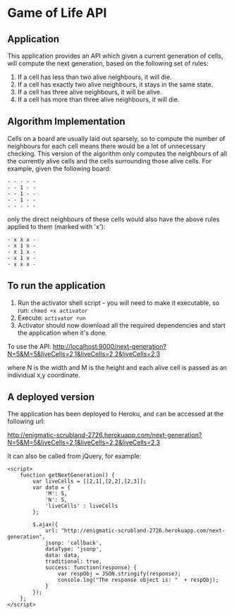 Game of Life API
=================================

## Application
This application provides an API which given a current generation of cells, will compute the next generation, based on the following set of rules:

1. If a cell has less than two alive neighbours, it will die.
2. If a cell has exactly two alive neighbours, it stays in the same state.
3. If a cell has three alive neighbours, it will be alive.
4. If a cell has more than three alive neighbours, it will die.

## Algorithm Implementation
Cells on a board are usually laid out sparsely, so to compute the number of neighbours for each cell means there would be a lot of unnecessary checking.
This version of the algorithm only computes the neighbours of all the currently alive cells and the cells surrounding those alive cells. For example, given the following board:<br/>

    - - - - -
    - - 1 - -
    - - 1 - - 
    - - 1 - -
    - - - - -

only the direct neighbours of these cells would also have the above rules applied to them (marked with 'x'):

    - x x x -
    - x 1 x -
    - x 1 x -
    - x 1 x -
    - x x x -


## To run the application

1. Run the activator shell script - you will need to make it executable, so run: `chmod +x activator`
3. Execute: `activator run`
4. Activator should now download all the required dependencies and start the application when it's done.

To use the API:
<http://localhost:9000/next-generation?N=5&M=5&liveCells=2,1&liveCells=2,2&liveCells=2,3>

where N is the width and M is the height and each alive cell is passed as an individual x,y coordinate.

## A deployed version

The application has been deployed to Heroku, and can be accessed at the following url:

<http://enigmatic-scrubland-2726.herokuapp.com/next-generation?N=5&M=5&liveCells=2,1&liveCells=2,2&liveCells=2,3>

It can also be called from jQuery, for example:

    <script>
        function getNextGeneration() {
            var liveCells = [[2,1],[2,2],[2,3]];
            var data = {
                'M': 5,
                'N': 5,
                'liveCells' : liveCells
            };

            $.ajax({
                url: "http://enigmatic-scrubland-2726.herokuapp.com/next-generation",
                jsonp: 'callback',
                dataType: 'jsonp',
                data: data,
                traditional: true,
                success: function(response) {
                    var respObj = JSON.stringify(response);
                    console.log("The response object is: "  + respObj);
                }
            });
        };
    </script>
